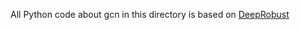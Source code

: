 All Python code about gcn in this directory is based on [DeepRobust](https://github.com/DSE-MSU/DeepRobust/tree/master) 

